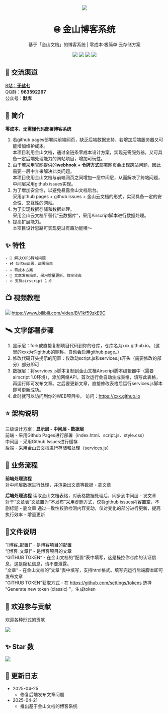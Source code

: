 <div align="center">
    <img src="https://socialify.git.ci/imoki/imoki.github.io/image?description=1&font=Rokkitt&forks=1&issues=1&language=1&owner=1&pattern=Circuit%20Board&pulls=1&stargazers=1&theme=Dark">
<h1>🌐 金山博客系统</h1>
基于「金山文档」的博客系统 | 零成本·极简单·云存储方案

<div id="shield">

[![][github-stars-shield]][github-stars-link]
[![][github-forks-shield]][github-forks-link]
[![][github-issues-shield]][github-issues-link]
[![][github-contributors-shield]][github-contributors-link]

<!-- SHIELD GROUP -->
</div>
</div>

## 🍻 交流渠道  
<a href="https://space.bilibili.com/3546828310055281">B站：**无盐七**</a>  
QQ群：**963592267**  
公众号：**默库**  

## 🎊 简介
**零成本、无需懂代码部署博客系统**  
1. 若github pages部署纯前端网页，缺乏后端数据支持，若增加后端服务器又可能增加维护成本。  
本项目利用金山文档，通过全链条零成本设计方案，实现无需服务器，又可具备一定后端处理能力的网站项目，增加可玩性。  
2. 由于若采用官网提供的**webhook + 令牌方式**部署网页会出现跨站问题，因此需要一层中介来解决此类问题。  
本项目使用金山文档与前端网页之间增加一层中间层，从而解决了跨站问题，中间层采用github issues实现。  
3. 为了增加安全性，以避免暴露金山文档后台。  
采用github pages + github issues + 金山云文档的形式，实现具备一定的安全性、交互性的网站。
4. 为了实现数据存储和数据处理。  
采用金山云文档平替代“云数据库”，采用Airscript脚本进行数据处理。  
5. 提高扩展能力。  
本项目设计思路可实现更过有趣功能噢～  

## ✨ 特性
    - 📀 解决CORS跨域问题
    - 💿 低代码部署，部署简单
    - ♾️ 零成本方案
    - 💽 文章发布简单，采用增量更新，效率较高
    - 🔥 支持airscript 1.0

## 📺️ 视频教程
[![](https://img.shields.io/badge/金山推送器-无盐七-blue)](https://www.bilibili.com/video/BV1kf59zkE9C) 
https://www.bilibili.com/video/BV1kf59zkE9C
  
## 🛰️ 文字部署步骤
1. 显示层：fork或直接复制项目代码到你的仓库，仓库名为xxx.github.io。（这里的xxx为你github的昵称。自动会启用github page。）  
2. 修改代码开头提示的配置：仅改动script.js和services.js开头（需要修改的部分）部分即可  
3. 数据层：将services.js脚本复制到金山文档Airscript脚本编辑器中（需要airscript 1.0环境），添加网络API，首次运行会自动生成表格，填写此表格，再运行即可发布文章。之后要更新文章，直接修改表格后运行services.js脚本即可更新成功。  
4. 此时就可以访问到你的WEB项目啦。 访问：https://xxx.github.io  

## ⭐ 架构说明
三级设计方案：**显示层 - 中间层 - 数据层**  
前端 - 采用Github Pages进行部署（index.html、script.js、style.css）   
中间层 - 采用Github Issues进行缓存  
后端 - 采用金山云文档进行存储和处理（services.js）  

## 🌈 业务流程
**前端处理流程**  
对中间层数据进行处理，并渲染出文章等数据 - 拿文章  
  
**后端处理流程** 
读取金山文档表格，对表格数据处理后，同步到中间层 - 发文章  
对于“文章表”文章置为“不发布”采用虚删方式，仅将github issues内容置空，不删标题 - 删文章
通过一致性校验检测内容变动，仅对变化的部分进行更新，提高执行效率 - 增量更新

## 🧾文件说明
“[博客_配置]” - 是博客项目的配置  
“[博客_文章]” - 是博客项目的文章  
“GITHUB TOKEN“ - 在金山文档的”配置“表中填写，这是操控你仓库的认证信息，这是隐私信息，请不要泄露。  
”文章“ - 在金山文档的”文章“表中填写，支持html格式。填写完运行后端脚本即可发布文章  
“GITHUB TOKEN”获取方式 - 在 https://github.com/settings/tokens 选择 “Generate new token (classic) “，生成token 

## 🤝 欢迎参与贡献
欢迎各种形式的贡献

[![][pr-welcome-shield]][pr-welcome-link]

<!-- ### 💗 感谢我们的贡献者
[![][github-contrib-shield]][github-contrib-link] -->


## ✨ Star 数

[![][starchart-shield]][starchart-link]

## 📝 更新日志 
- 2025-04-25
    * 修复后端发布文章问题  
- 2025-04-21
    * 推出基于金山文档的博客系统  

<!-- ## 📌 特别声明

- 本仓库发布的脚本仅用于测试和学习研究，禁止用于商业用途，不能保证其合法性，准确性，完整性和有效性，请根据情况自行判断。

- 本人对任何脚本问题概不负责，包括但不限于由任何脚本错误导致的任何损失或损害。

- 间接使用脚本的任何用户，包括但不限于建立VPS或在某些行为违反国家/地区法律或相关法规的情况下进行传播, 本人对于由此引起的任何隐私泄漏或其他后果概不负责。

- 请勿将本仓库的任何内容用于商业或非法目的，否则后果自负。

- 如果任何单位或个人认为该项目的脚本可能涉嫌侵犯其权利，则应及时通知并提供身份证明，所有权证明，我们将在收到认证文件后删除相关脚本。

- 任何以任何方式查看此项目的人或直接或间接使用该项目的任何脚本的使用者都应仔细阅读此声明。本人保留随时更改或补充此免责声明的权利。一旦使用并复制了任何相关脚本或Script项目的规则，则视为您已接受此免责声明。

**您必须在下载后的24小时内从计算机或手机中完全删除以上内容**

> ***您使用或者复制了本仓库且本人制作的任何脚本，则视为 `已接受` 此声明，请仔细阅读*** -->

<!-- LINK GROUP -->
[github-codespace-link]: https://codespaces.new/imoki/imoki.github.io
[github-codespace-shield]: https://github.com/imoki/imoki.github.io/blob/main/images/codespaces.png?raw=true
[github-contributors-link]: https://github.com/imoki/imoki.github.io/graphs/contributors
[github-contributors-shield]: https://img.shields.io/github/contributors/imoki/imoki.github.io?color=c4f042&labelColor=black&style=flat-square
[github-forks-link]: https://github.com/imoki/imoki.github.io/network/members
[github-forks-shield]: https://img.shields.io/github/forks/imoki/imoki.github.io?color=8ae8ff&labelColor=black&style=flat-square
[github-issues-link]: https://github.com/imoki/imoki.github.io/issues
[github-issues-shield]: https://img.shields.io/github/issues/imoki/imoki.github.io?color=ff80eb&labelColor=black&style=flat-square
[github-stars-link]: https://github.com/imoki/imoki.github.io/stargazers
[github-stars-shield]: https://img.shields.io/github/stars/imoki/imoki.github.io?color=ffcb47&labelColor=black&style=flat-square
[github-releases-link]: https://github.com/imoki/imoki.github.io/releases
[github-releases-shield]: https://img.shields.io/github/v/release/imoki/imoki.github.io?labelColor=black&style=flat-square
[github-release-date-link]: https://github.com/imoki/imoki.github.io/releases
[github-release-date-shield]: https://img.shields.io/github/release-date/imoki/imoki.github.io?labelColor=black&style=flat-square
[pr-welcome-link]: https://github.com/imoki/imoki.github.io/pulls
[pr-welcome-shield]: https://img.shields.io/badge/🤯_pr_welcome-%E2%86%92-ffcb47?labelColor=black&style=for-the-badge
[github-contrib-link]: https://github.com/imoki/imoki.github.io/graphs/contributors
[github-contrib-shield]: https://contrib.rocks/image?repo=imoki%2Fsign_script
[docker-pull-shield]: https://img.shields.io/docker/pulls/imoki/imoki.github.io?labelColor=black&style=flat-square
[docker-pull-link]: https://hub.docker.com/repository/docker/imoki/imoki.github.io
[docker-size-shield]: https://img.shields.io/docker/image-size/imoki/imoki.github.io?labelColor=black&style=flat-square
[docker-size-link]: https://hub.docker.com/repository/docker/imoki/imoki.github.io
[docker-stars-shield]: https://img.shields.io/docker/stars/imoki/imoki.github.io?labelColor=black&style=flat-square
[docker-stars-link]: https://hub.docker.com/repository/docker/imoki/imoki.github.io
[starchart-shield]: https://api.star-history.com/svg?repos=imoki/wpsPython&type=Date
[starchart-link]: https://api.star-history.com/svg?repos=imoki/wpsPython&type=Date

